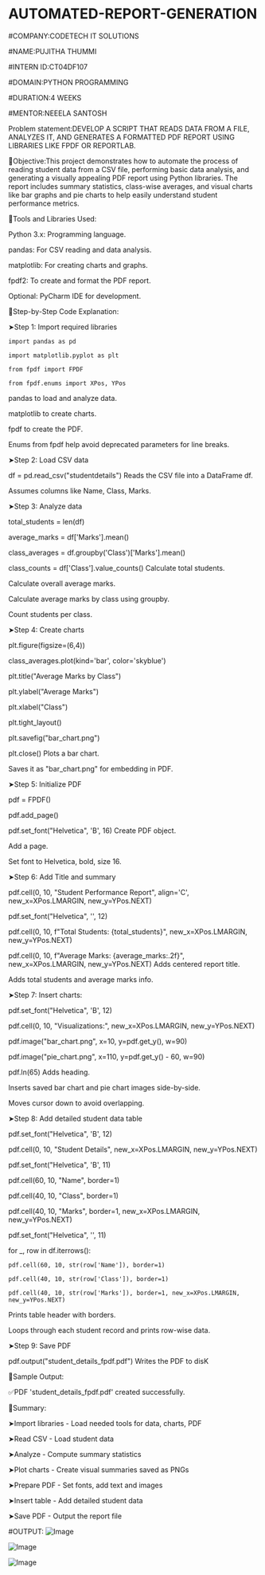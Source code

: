 # AUTOMATED-REPORT-GENERATION
#COMPANY:CODETECH IT SOLUTIONS

#NAME:PUJITHA THUMMI

#INTERN ID:CT04DF107

#DOMAIN:PYTHON PROGRAMMING

#DURATION:4 WEEKS

#MENTOR:NEEELA SANTOSH

Problem statement:DEVELOP A SCRIPT THAT READS DATA FROM A FILE, ANALYZES IT, AND GENERATES A FORMATTED PDF REPORT USING LIBRARIES LIKE FPDF OR REPORTLAB.

📌Objective:This project demonstrates how to automate the process of reading student data from a CSV file, performing basic data analysis, and generating a visually appealing PDF report using Python libraries. The report includes summary statistics, class-wise averages, and visual charts like bar graphs and pie charts to help easily understand student performance metrics.

📌Tools and Libraries Used:

Python 3.x: Programming language.

pandas: For CSV reading and data analysis.

matplotlib: For creating charts and graphs.

fpdf2: To create and format the PDF report.

Optional: PyCharm IDE for development.

📌Step-by-Step Code Explanation:

➤Step 1: Import required libraries

    import pandas as pd

    import matplotlib.pyplot as plt

    from fpdf import FPDF

    from fpdf.enums import XPos, YPos
pandas to load and analyze data.

matplotlib to create charts.

fpdf to create the PDF.

Enums from fpdf help avoid deprecated parameters for line breaks.

➤Step 2: Load CSV data

   df = pd.read_csv("studentdetails")
Reads the CSV file into a DataFrame df.

Assumes columns like Name, Class, Marks.

➤Step 3: Analyze data

  total_students = len(df)
  
  average_marks = df['Marks'].mean()
  
  class_averages = df.groupby('Class')['Marks'].mean()
  
  class_counts = df['Class'].value_counts()
Calculate total students.

Calculate overall average marks.

Calculate average marks by class using groupby.

Count students per class.

➤Step 4: Create charts

 plt.figure(figsize=(6,4))

class_averages.plot(kind='bar', color='skyblue')

plt.title("Average Marks by Class")

plt.ylabel("Average Marks")

plt.xlabel("Class")

plt.tight_layout()

plt.savefig("bar_chart.png")

plt.close()
Plots a bar chart.

Saves it as "bar_chart.png" for embedding in PDF.

➤Step 5: Initialize PDF

pdf = FPDF()

pdf.add_page()

pdf.set_font("Helvetica", 'B', 16)
Create PDF object.

Add a page.

Set font to Helvetica, bold, size 16.

➤Step 6: Add Title and summary

pdf.cell(0, 10, "Student Performance Report", align='C', new_x=XPos.LMARGIN, new_y=YPos.NEXT)

pdf.set_font("Helvetica", '', 12)

pdf.cell(0, 10, f"Total Students: {total_students}", new_x=XPos.LMARGIN, new_y=YPos.NEXT)

pdf.cell(0, 10, f"Average Marks: {average_marks:.2f}", new_x=XPos.LMARGIN, new_y=YPos.NEXT)
Adds centered report title.

Adds total students and average marks info.

➤Step 7: Insert charts:

pdf.set_font("Helvetica", 'B', 12)

pdf.cell(0, 10, "Visualizations:", new_x=XPos.LMARGIN, new_y=YPos.NEXT)


pdf.image("bar_chart.png", x=10, y=pdf.get_y(), w=90)

pdf.image("pie_chart.png", x=110, y=pdf.get_y() - 60, w=90)

pdf.ln(65)
Adds heading.

Inserts saved bar chart and pie chart images side-by-side.

Moves cursor down to avoid overlapping.

➤Step 8: Add detailed student data table

pdf.set_font("Helvetica", 'B', 12)

pdf.cell(0, 10, "Student Details", new_x=XPos.LMARGIN, new_y=YPos.NEXT)


pdf.set_font("Helvetica", 'B', 11)

pdf.cell(60, 10, "Name", border=1)

pdf.cell(40, 10, "Class", border=1)

pdf.cell(40, 10, "Marks", border=1, new_x=XPos.LMARGIN, new_y=YPos.NEXT)

pdf.set_font("Helvetica", '', 11)

  for _, row in df.iterrows():

    pdf.cell(60, 10, str(row['Name']), border=1)

    pdf.cell(40, 10, str(row['Class']), border=1)

    pdf.cell(40, 10, str(row['Marks']), border=1, new_x=XPos.LMARGIN, new_y=YPos.NEXT)
Prints table header with borders.

Loops through each student record and prints row-wise data.

➤Step 9: Save PDF

pdf.output("student_details_fpdf.pdf")
Writes the PDF to disK

📌Sample Output:

✅PDF 'student_details_fpdf.pdf' created successfully.

📌Summary:

➤Import libraries - Load needed tools for data, charts, PDF

➤Read CSV - Load student data

➤Analyze - Compute summary statistics

➤Plot charts - Create visual summaries saved as PNGs

➤Prepare PDF - Set fonts, add text and images

➤Insert table - Add detailed student data

➤Save PDF - Output the report file

#OUTPUT:
![Image](https://github.com/user-attachments/assets/97756c89-5c52-47fe-bb21-62bf038cf27c)

![Image](https://github.com/user-attachments/assets/dab9066d-d6d2-42ce-826b-49ea838f3ad5)

![Image](https://github.com/user-attachments/assets/79f58cef-1dd7-49d9-846a-8aab2cf97ebf)




